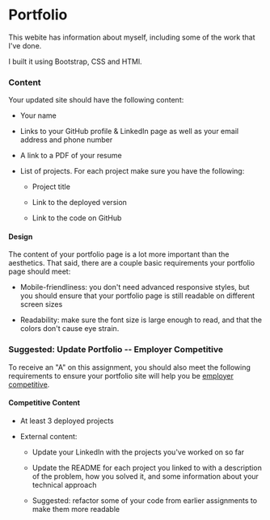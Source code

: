 # Portfolio


This webite has information about myself, including some of the work that I've done. 

I built it using Bootstrap, CSS and HTMl. 


### Content

Your updated site should have the following content:

* Your name

* Links to your GitHub profile & LinkedIn page as well as your email address and phone number

* A link to a PDF of your resume

* List of projects. For each project make sure you have the following:

  * Project title

  * Link to the deployed version

  * Link to the code on GitHub

#### Design

The content of your portfolio page is a lot more important than the aesthetics. That said, there are a couple basic requirements your portfolio page should meet:

* Mobile-friendliness: you don't need advanced responsive styles, but you should ensure that your portfolio page is still readable on different screen sizes

* Readability: make sure the font size is large enough to read, and that the colors don't cause eye strain.

### Suggested: Update Portfolio -- Employer Competitive

To receive an "A" on this assignment, you should also meet the following requirements
to ensure your portfolio site will help you be [employer competitive](https://drive.google.com/file/d/0BwhzeIUMYf1nV2JQcGdkU3ktcnFBLUZ4X09VSXliTUtJZWsw/view).

#### Competitive Content

* At least 3 deployed projects

* External content:

  * Update your LinkedIn with the projects you've worked on so far

  * Update the README for each project you linked to with a description of the problem,
  how you solved it, and some information about your technical approach

  * Suggested: refactor some of your code from earlier assignments to make them more readable